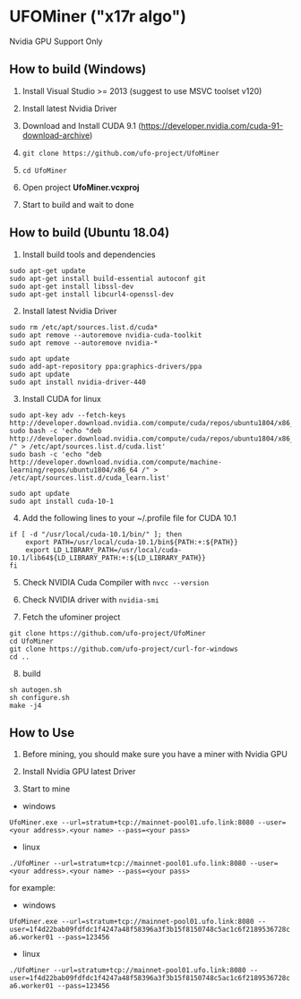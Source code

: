 
# UFOMiner ("x17r algo")

Nvidia GPU Support Only


## How to build (Windows)

1. Install Visual Studio >= 2013 (suggest to use MSVC toolset v120)

2. Install latest Nvidia Driver

3. Download and Install CUDA 9.1 (https://developer.nvidia.com/cuda-91-download-archive)

4. `git clone https://github.com/ufo-project/UfoMiner`

5. `cd UfoMiner`

6. Open project **UfoMiner.vcxproj**

7. Start to build and wait to done


## How to build (Ubuntu 18.04)

1. Install build tools and dependencies

```
sudo apt-get update
sudo apt-get install build-essential autoconf git
sudo apt-get install libssl-dev
sudo apt-get install libcurl4-openssl-dev
```

2. Install latest Nvidia Driver

```
sudo rm /etc/apt/sources.list.d/cuda*
sudo apt remove --autoremove nvidia-cuda-toolkit
sudo apt remove --autoremove nvidia-*

sudo apt update
sudo add-apt-repository ppa:graphics-drivers/ppa
sudo apt update
sudo apt install nvidia-driver-440
```


3. Install CUDA for linux

```
sudo apt-key adv --fetch-keys  http://developer.download.nvidia.com/compute/cuda/repos/ubuntu1804/x86_64/7fa2af80.pub
sudo bash -c 'echo "deb http://developer.download.nvidia.com/compute/cuda/repos/ubuntu1804/x86_64 /" > /etc/apt/sources.list.d/cuda.list'
sudo bash -c 'echo "deb http://developer.download.nvidia.com/compute/machine-learning/repos/ubuntu1804/x86_64 /" > /etc/apt/sources.list.d/cuda_learn.list'

sudo apt update
sudo apt install cuda-10-1
```

4. Add the following lines to your ~/.profile file for CUDA 10.1
```
if [ -d "/usr/local/cuda-10.1/bin/" ]; then
    export PATH=/usr/local/cuda-10.1/bin${PATH:+:${PATH}}
    export LD_LIBRARY_PATH=/usr/local/cuda-10.1/lib64${LD_LIBRARY_PATH:+:${LD_LIBRARY_PATH}}
fi
```

5. Check NVIDIA Cuda Compiler with `nvcc --version`

6. Check NVIDIA driver with `nvidia-smi`


7. Fetch the ufominer project

```
git clone https://github.com/ufo-project/UfoMiner
cd UfoMiner
git clone https://github.com/ufo-project/curl-for-windows
cd ..
```

8. build

```
sh autogen.sh
sh configure.sh
make -j4
```


## How to Use

1. Before mining, you should make sure you have a miner with Nvidia GPU

2. Install Nvidia GPU latest Driver

3. Start to mine

* windows


```UfoMiner.exe --url=stratum+tcp://mainnet-pool01.ufo.link:8080 --user=<your address>.<your name> --pass=<your pass>```

* linux


```./UfoMiner --url=stratum+tcp://mainnet-pool01.ufo.link:8080 --user=<your address>.<your name> --pass=<your pass>```

for example:

* windows


```UfoMiner.exe --url=stratum+tcp://mainnet-pool01.ufo.link:8080 --user=1f4d22bab09fdfdc1f4247a48f58396a3f3b15f8150748c5ac1c6f2189536728ca6.worker01 --pass=123456```

* linux


```./UfoMiner --url=stratum+tcp://mainnet-pool01.ufo.link:8080 --user=1f4d22bab09fdfdc1f4247a48f58396a3f3b15f8150748c5ac1c6f2189536728ca6.worker01 --pass=123456```

